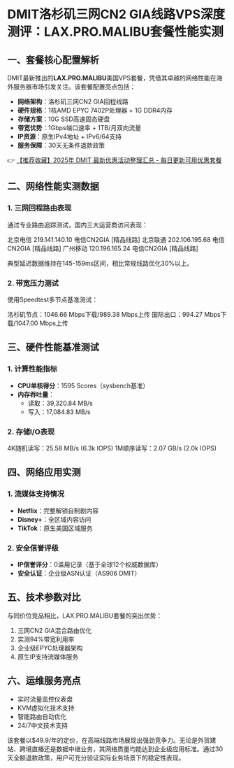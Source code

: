 # DMIT洛杉矶三网CN2 GIA线路VPS深度测评：LAX.PRO.MALIBU套餐性能实测

## 一、套餐核心配置解析
DMIT最新推出的**LAX.PRO.MALIBU**美国VPS套餐，凭借其卓越的网络性能在海外服务器市场引发关注。该套餐配置亮点包括：
- **网络架构**：洛杉矶三网CN2 GIA回程线路
- **硬件规格**：1核AMD EPYC 7402P处理器 + 1G DDR4内存
- **存储方案**：10G SSD高速固态硬盘
- **带宽优势**：1Gbps端口速率 + 1TB/月双向流量
- **IP资源**：原生IPv4地址 + IPv6/64支持
- **服务保障**：30天无条件退款政策

👉 [【推荐收藏】2025年 DMIT 最新优惠活动整理汇总 - 每日更新可用优惠套餐](https://bit.ly/dmit_coupon)

## 二、网络性能实测数据
### 1. 三网回程路由表现
通过专业路由追踪测试，国内三大运营商访问表现：

北京电信 219.141.140.10  电信CN2GIA [精品线路]
北京联通 202.106.195.68  电信CN2GIA [精品线路]
广州移动 120.196.165.24  电信CN2GIA [精品线路]

典型延迟数据维持在145-159ms区间，相比常规线路优化30%以上。

### 2. 带宽压力测试
使用Speedtest多节点基准测试：

洛杉矶节点：1046.66 Mbps下载/989.38 Mbps上传
国际出口：994.27 Mbps下载/1047.00 Mbps上传

## 三、硬件性能基准测试
### 1. 计算性能指标
- **CPU单核得分**：1595 Scores（sysbench基准）
- **内存吞吐量**：
  - 读取：39,320.84 MB/s
  - 写入：17,084.83 MB/s

### 2. 存储I/O表现

4K随机读写：25.58 MB/s (6.3k IOPS)
1M顺序读写：2.07 GB/s (2.0k IOPS)

## 四、网络应用实测
### 1. 流媒体支持情况
- **Netflix**：完整解锁自制剧内容
- **Disney+**：全区域内容访问
- **TikTok**：原生美国区域服务

### 2. 安全信誉评级
- **IP信誉评分**：0滥用记录（基于全球12个权威数据库）
- **安全认证**：企业级ASN认证（AS906 DMIT）

## 五、技术参数对比
与同价位竞品相比，LAX.PRO.MALIBU套餐的突出优势：
1. 三网CN2 GIA混合路由优化
2. 实测94%带宽利用率
3. 企业级EPYC处理器架构
4. 原生IP支持流媒体服务

## 六、运维服务亮点
- 实时流量监控仪表盘
- KVM虚拟化技术支持
- 智能路由自动优化
- 24/7中文技术支持

该套餐以$49.9/年的定价，在高端线路市场展现出强劲竞争力。无论是外贸建站、跨境直播还是数据中继业务，其网络质量均能达到企业级应用标准。通过30天全额退款政策，用户可充分验证实际业务场景下的稳定性表现。